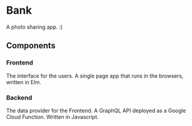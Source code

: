 # Bank

A photo sharing app. :)


## Components

### Frontend

The interface for the users. A single page app that runs in the browsers,
written in Elm.

### Backend

The data provider for the Frontend. A GraphQL API deployed as a Google Cloud
Function. Written in Javascript.
